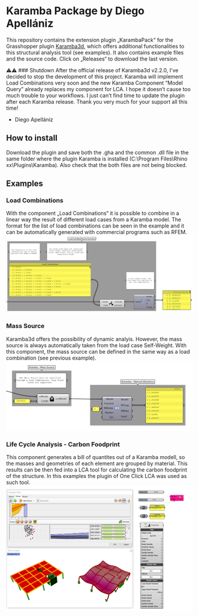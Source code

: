 # Karamba Package by Diego Apellániz
This repository contains the extension plugin „KarambaPack“ for the Grasshopper plugin [Karamba3d](https://www.karamba3d.com/), which offers additional functionalities to this structural analysis tool (see examples). It also contains example files and the source code. Click on „Releases“ to download the last version.

⚠️⚠️ ### Shutdown
After the official release of Karamba3d v2.2.0, I've decided to stop the development of this project. Karamba will implement Load Combinations very soon and the new Karamba Component “Model Query” already replaces my component for LCA. I hope it doesn’t cause too much trouble to your workflows. I just can’t find time to update the plugin after each Karamba release. Thank you very much for your support all this time!
- Diego Apellániz

## How to install
Download the plugin and save both the .gha and the common .dll file in the same folder where the plugin Karamba is installed (C:\Program Files\Rhino xx\Plugins\Karamba). Also check that the both files are not being blocked.

## Examples
### Load Combinations
With the component „Load Combinations“ it is possible to combine in a linear way the result of different load cases from a Karamba model. The format for the list of load combinations can be seen in the example and it can be automatically generated with commercial programs such as RFEM.
![alt text](https://github.com/diego-apellaniz/KarambaPack/blob/main/Pictures/Load%20Combinations.png?raw=true)

### Mass Source
Karamba3d offers the possibility of dynamic analyis. However, the mass source is always automatically taken from the load case Self-Weight. With this component, the mass source can be defined in the same way as a load combination (see previous example).
![alt text](https://github.com/diego-apellaniz/KarambaPack/blob/main/Pictures/Mass%20Source.png?raw=true)

### Life Cycle Analysis - Carbon Foodprint
This component generates a bill of quantites out of a Karamba modell, so the masses and geometries of each element are grouped by material. This results can be then fed into a LCA tool for calculating the carbon foodprint of the structure. In this examples the plugin of One Click LCA was used as such tool.
![alt text](https://github.com/diego-apellaniz/KarambaPack/blob/main/Pictures/OneClick_Karamba.png?raw=true)
